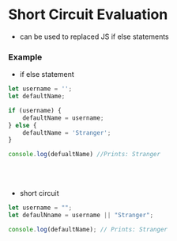 # Short Circuit Evaluation

- can be used to replaced JS if else statements

### Example

- if else statement

```JavaScript
let username = '';
let defaultName;

if (username) {
    defaultName = username;
} else {
    defaultName = 'Stranger';
}

console.log(defualtName) //Prints: Stranger
```

<br>
<br>

- short circuit

```js
let username = "";
let defaulNname = username || "Stranger";

console.log(defaultName); // Prints: Stranger
```
